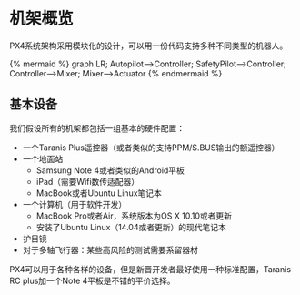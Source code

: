 # 机架概览

PX4系统架构采用模块化的设计，可以用一份代码支持多种不同类型的机器人。

{% mermaid %}
graph LR;
  Autopilot-->Controller;
  SafetyPilot-->Controller;
  Controller-->Mixer;
  Mixer-->Actuator
{% endmermaid %}

## 基本设备

我们假设所有的机架都包括一组基本的硬件配置：

  * 一个Taranis Plus遥控器（或者类似的支持PPM/S.BUS输出的额遥控器）
  * 一个地面站
    * Samsung Note 4或者类似的Android平板
    * iPad（需要Wifi数传适配器）
    * MacBook或者Ubuntu Linux笔记本
  * 一个计算机（用于软件开发）
    * MacBook Pro或者Air，系统版本为OS X 10.10或者更新
    * 安装了Ubuntu Linux（14.04或者更新）的现代笔记本
  * 护目镜
  * 对于多轴飞行器：某些高风险的测试需要系留器材

PX4可以用于各种各样的设备，但是新晋开发者最好使用一种标准配置，Taranis RC plus加一个Note 4平板是不错的平价选择。
